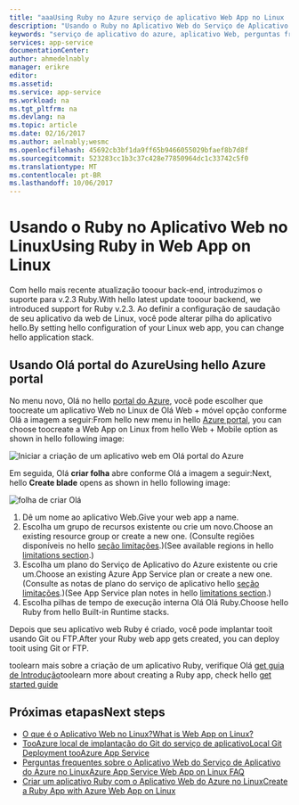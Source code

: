 ```yaml
---
title: "aaaUsing Ruby no Azure serviço de aplicativo Web App no Linux | Microsoft Docs"
description: "Usando o Ruby no Aplicativo Web do Serviço de Aplicativo do Azure no Linux."
keywords: "serviço de aplicativo do azure, aplicativo Web, perguntas frequentes, linux, oss, ruby"
services: app-service
documentationCenter: 
author: ahmedelnably
manager: erikre
editor: 
ms.assetid: 
ms.service: app-service
ms.workload: na
ms.tgt_pltfrm: na
ms.devlang: na
ms.topic: article
ms.date: 02/16/2017
ms.author: aelnably;wesmc
ms.openlocfilehash: 45692cb3bf1da9ff65b9466055029bfaef8b7d8f
ms.sourcegitcommit: 523283cc1b3c37c428e77850964dc1c33742c5f0
ms.translationtype: MT
ms.contentlocale: pt-BR
ms.lasthandoff: 10/06/2017
---
```

# <a name="using-ruby-in-web-app-on-linux"></a><span data-ttu-id="e6fec-104">Usando o Ruby no Aplicativo Web no Linux</span><span class="sxs-lookup"><span data-stu-id="e6fec-104">Using Ruby in Web App on Linux</span></span> #

<span data-ttu-id="e6fec-105">Com hello mais recente atualização tooour back-end, introduzimos o suporte para v.2.3 Ruby.</span><span class="sxs-lookup"><span data-stu-id="e6fec-105">With hello latest update tooour backend, we introduced support for Ruby v.2.3.</span></span> <span data-ttu-id="e6fec-106">Ao definir a configuração de saudação de seu aplicativo da web de Linux, você pode alterar pilha do aplicativo hello.</span><span class="sxs-lookup"><span data-stu-id="e6fec-106">By setting hello configuration of your Linux web app, you can change hello application stack.</span></span>

## <a name="using-hello-azure-portal"></a><span data-ttu-id="e6fec-107">Usando Olá portal do Azure</span><span class="sxs-lookup"><span data-stu-id="e6fec-107">Using hello Azure portal</span></span> ##

<span data-ttu-id="e6fec-108">No menu novo, Olá no hello [portal do Azure](https://portal.azure.com), você pode escolher que toocreate um aplicativo Web no Linux de Olá Web + móvel opção conforme Olá a imagem a seguir:</span><span class="sxs-lookup"><span data-stu-id="e6fec-108">From hello new menu in hello [Azure portal](https://portal.azure.com), you can choose toocreate a Web App on Linux from hello Web + Mobile option as shown in hello following image:</span></span>

![Iniciar a criação de um aplicativo web em Olá portal do Azure][1]

<span data-ttu-id="e6fec-110">Em seguida, Olá **criar folha** abre conforme Olá a imagem a seguir:</span><span class="sxs-lookup"><span data-stu-id="e6fec-110">Next, hello **Create blade** opens as shown in hello following image:</span></span>

![folha de criar Olá][2]

1. <span data-ttu-id="e6fec-112">Dê um nome ao aplicativo Web.</span><span class="sxs-lookup"><span data-stu-id="e6fec-112">Give your web app a name.</span></span>
2. <span data-ttu-id="e6fec-113">Escolha um grupo de recursos existente ou crie um novo.</span><span class="sxs-lookup"><span data-stu-id="e6fec-113">Choose an existing resource group or create a new one.</span></span> <span data-ttu-id="e6fec-114">(Consulte regiões disponíveis no hello [seção limitações](app-service-linux-intro.md).)</span><span class="sxs-lookup"><span data-stu-id="e6fec-114">(See available regions in hello [limitations section](app-service-linux-intro.md).)</span></span>
3. <span data-ttu-id="e6fec-115">Escolha um plano do Serviço de Aplicativo do Azure existente ou crie um.</span><span class="sxs-lookup"><span data-stu-id="e6fec-115">Choose an existing Azure App Service plan or create a new one.</span></span> <span data-ttu-id="e6fec-116">(Consulte as notas de plano do serviço de aplicativo hello [seção limitações](app-service-linux-intro.md).)</span><span class="sxs-lookup"><span data-stu-id="e6fec-116">(See App Service plan notes in hello [limitations section](app-service-linux-intro.md).)</span></span>
4. <span data-ttu-id="e6fec-117">Escolha pilhas de tempo de execução interna Olá Olá Ruby.</span><span class="sxs-lookup"><span data-stu-id="e6fec-117">Choose hello Ruby from hello Built-in Runtime stacks.</span></span>

<span data-ttu-id="e6fec-118">Depois que seu aplicativo web Ruby é criado, você pode implantar tooit usando Git ou FTP.</span><span class="sxs-lookup"><span data-stu-id="e6fec-118">After your Ruby web app gets created, you can deploy tooit using Git or FTP.</span></span>

<span data-ttu-id="e6fec-119">toolearn mais sobre a criação de um aplicativo Ruby, verifique Olá [get guia de Introdução](app-service-linux-ruby-get-started.md)</span><span class="sxs-lookup"><span data-stu-id="e6fec-119">toolearn more about creating a Ruby app, check hello [get started guide](app-service-linux-ruby-get-started.md)</span></span>

## <a name="next-steps"></a><span data-ttu-id="e6fec-120">Próximas etapas</span><span class="sxs-lookup"><span data-stu-id="e6fec-120">Next steps</span></span>
* [<span data-ttu-id="e6fec-121">O que é o Aplicativo Web no Linux?</span><span class="sxs-lookup"><span data-stu-id="e6fec-121">What is Web App on Linux?</span></span>](app-service-linux-intro.md)
* [<span data-ttu-id="e6fec-122">TooAzure local de implantação do Git do serviço de aplicativo</span><span class="sxs-lookup"><span data-stu-id="e6fec-122">Local Git Deployment tooAzure App Service</span></span>](app-service-deploy-local-git.md)
* [<span data-ttu-id="e6fec-123">Perguntas frequentes sobre o Aplicativo Web do Serviço de Aplicativo do Azure no Linux</span><span class="sxs-lookup"><span data-stu-id="e6fec-123">Azure App Service Web App on Linux FAQ</span></span>](app-service-linux-faq.md)
* [<span data-ttu-id="e6fec-124">Criar um aplicativo Ruby com o Aplicativo Web do Azure no Linux</span><span class="sxs-lookup"><span data-stu-id="e6fec-124">Create a Ruby App with Azure Web App on Linux</span></span>](app-service-linux-ruby-get-started.md)

<!--Image references-->
[1]: ./media/app-service-linux-using-ruby/New-Linux.png
[2]: ./media/app-service-linux-using-ruby/Ruby-UX.png